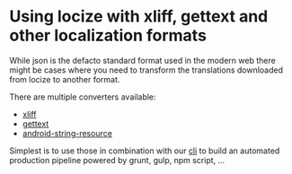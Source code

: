 # Using locize with xliff, gettext and other localization formats

While json is the defacto standard format used in the modern web there might be cases where you need to transform the translations downloaded from locize to another format.

There are multiple converters available:

- [xliff](https://github.com/locize/xliff)
- [gettext](https://github.com/i18next/i18next-gettext-converter)
- [android-string-resource](https://github.com/locize/android-string-resource)

Simplest is to use those in combination with our [cli](https://github.com/locize/locize-cli) to build an automated production pipeline powered by grunt, gulp, npm script, ...